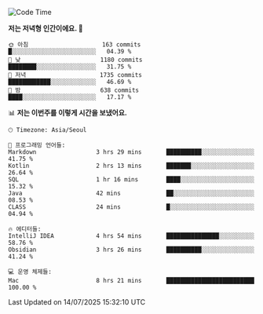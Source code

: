   <!--START_SECTION:waka-->
![Code Time](http://img.shields.io/badge/Code%20Time-662%20hrs%208%20mins-blue)

**저는 저녁형 인간이에요. 🦉** 

```text
🌞 아침                     163 commits         █░░░░░░░░░░░░░░░░░░░░░░░░   04.39 % 
🌆 낮　                     1180 commits        ████████░░░░░░░░░░░░░░░░░   31.75 % 
🌃 저녁                     1735 commits        ████████████░░░░░░░░░░░░░   46.69 % 
🌙 밤　                     638 commits         ████░░░░░░░░░░░░░░░░░░░░░   17.17 % 
```


📊 **저는 이번주를 이렇게 시간을 보냈어요.** 

```text
🕑︎ Timezone: Asia/Seoul

💬 프로그래밍 언어들: 
Markdown                 3 hrs 29 mins       ██████████░░░░░░░░░░░░░░░   41.75 % 
Kotlin                   2 hrs 13 mins       ███████░░░░░░░░░░░░░░░░░░   26.64 % 
SQL                      1 hr 16 mins        ████░░░░░░░░░░░░░░░░░░░░░   15.32 % 
Java                     42 mins             ██░░░░░░░░░░░░░░░░░░░░░░░   08.53 % 
CLASS                    24 mins             █░░░░░░░░░░░░░░░░░░░░░░░░   04.94 % 

🔥 에디터들: 
IntelliJ IDEA            4 hrs 54 mins       ███████████████░░░░░░░░░░   58.76 % 
Obsidian                 3 hrs 26 mins       ██████████░░░░░░░░░░░░░░░   41.24 % 

💻 운영 체제들: 
Mac                      8 hrs 21 mins       █████████████████████████   100.00 % 
```


 Last Updated on 14/07/2025 15:32:10 UTC
<!--END_SECTION:waka-->

